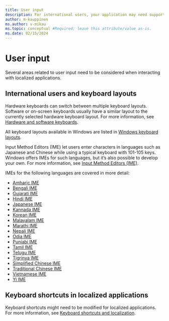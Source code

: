 ```yaml
---
title: User input
description: For international users, your application may need support for different keyboard layouts and Input Method Editors (IME)
author: m-kauppinen
ms.author: v-mikau
ms.topic: conceptual #Required; leave this attribute/value as-is.
ms.date: 02/15/2024
---
```


# User input

Several areas related to user input need to be considered when interacting with localized applications.

## International users and keyboard layouts

Hardware keyboards can switch between multiple keyboard layouts. Software or on-screen keyboards usually have a similar layout to the currently selected hardware keyboard layout. For more information, see [Hardware and software keyboards](keyboards.md).

All keyboard layouts available in Windows are listed in [Windows keyboard layouts](../windows-keyboard-layouts.md).

Input Method Editors (IME) let users enter characters in languages such as Japanese and Chinese while using a typical keyboard with 101-105 keys. Windows offers IMEs for such languages, but it’s also possible to develop your own. For more information, see [Input Method Editors (IME)](input-method-editors.md).

IMEs for the following languages are covered in more detail:

- [Amharic IME](amharic-ime.md)
- [Bengali IME](bengali-ime.md)
- [Gujarati IME](gujarati-ime.md)
- [Hindi IME](hindi-ime.md)
- [Japanese IME](japanese-ime.md)
- [Kannada IME](kannada-ime.md)
- [Korean IME](korean-ime.md)
- [Malayalam IME](malayalam-ime.md)
- [Marathi IME](marathi-ime.md)
- [Nepali IME](nepali-ime.md)
- [Odia IME](odia-ime.md)
- [Punjabi IME](punjabi-ime.md)
- [Tamil IME](tamil-ime.md)
- [Telugu IME](telugu-ime.md)
- [Tigrinya IME](tigrinya-ime.md)
- [Simplified Chinese IME](simplified-chinese-ime.md)
- [Traditional Chinese IME](traditional-chinese-ime.md)
- [Vietnamese IME](vietnamese-ime.md)
- [Yi IME](yi-ime.md)

## Keyboard shortcuts in localized applications

Keyboard shortcuts might need to be modified for localized applications. For more information, see [Keyboard shortcuts and localization](hotkeys-accelerators.md).

